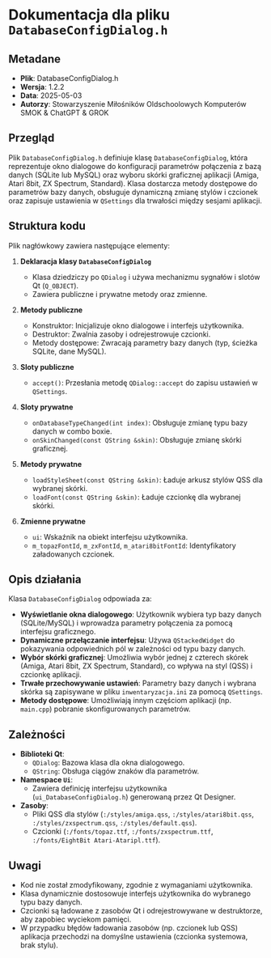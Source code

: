 # Dokumentacja dla pliku `DatabaseConfigDialog.h`

## Metadane
- **Plik**: DatabaseConfigDialog.h
- **Wersja**: 1.2.2
- **Data**: 2025-05-03
- **Autorzy**: Stowarzyszenie Miłośników Oldschoolowych Komputerów SMOK & ChatGPT & GROK

## Przegląd
Plik `DatabaseConfigDialog.h` definiuje klasę `DatabaseConfigDialog`, która reprezentuje okno dialogowe do konfiguracji parametrów połączenia z bazą danych (SQLite lub MySQL) oraz wyboru skórki graficznej aplikacji (Amiga, Atari 8bit, ZX Spectrum, Standard). Klasa dostarcza metody dostępowe do parametrów bazy danych, obsługuje dynamiczną zmianę stylów i czcionek oraz zapisuje ustawienia w `QSettings` dla trwałości między sesjami aplikacji.

## Struktura kodu
Plik nagłówkowy zawiera następujące elementy:

1. **Deklaracja klasy `DatabaseConfigDialog`**  
   - Klasa dziedziczy po `QDialog` i używa mechanizmu sygnałów i slotów Qt (`Q_OBJECT`).
   - Zawiera publiczne i prywatne metody oraz zmienne.

2. **Metody publiczne**  
   - Konstruktor: Inicjalizuje okno dialogowe i interfejs użytkownika.
   - Destruktor: Zwalnia zasoby i odrejestrowuje czcionki.
   - Metody dostępowe: Zwracają parametry bazy danych (typ, ścieżka SQLite, dane MySQL).

3. **Sloty publiczne**  
   - `accept()`: Przesłania metodę `QDialog::accept` do zapisu ustawień w `QSettings`.

4. **Sloty prywatne**  
   - `onDatabaseTypeChanged(int index)`: Obsługuje zmianę typu bazy danych w combo boxie.
   - `onSkinChanged(const QString &skin)`: Obsługuje zmianę skórki graficznej.

5. **Metody prywatne**  
   - `loadStyleSheet(const QString &skin)`: Ładuje arkusz stylów QSS dla wybranej skórki.
   - `loadFont(const QString &skin)`: Ładuje czcionkę dla wybranej skórki.

6. **Zmienne prywatne**  
   - `ui`: Wskaźnik na obiekt interfejsu użytkownika.
   - `m_topazFontId`, `m_zxFontId`, `m_atari8bitFontId`: Identyfikatory załadowanych czcionek.

## Opis działania
Klasa `DatabaseConfigDialog` odpowiada za:
- **Wyświetlanie okna dialogowego**: Użytkownik wybiera typ bazy danych (SQLite/MySQL) i wprowadza parametry połączenia za pomocą interfejsu graficznego.
- **Dynamiczne przełączanie interfejsu**: Używa `QStackedWidget` do pokazywania odpowiednich pól w zależności od typu bazy danych.
- **Wybór skórki graficznej**: Umożliwia wybór jednej z czterech skórek (Amiga, Atari 8bit, ZX Spectrum, Standard), co wpływa na styl (QSS) i czcionkę aplikacji.
- **Trwałe przechowywanie ustawień**: Parametry bazy danych i wybrana skórka są zapisywane w pliku `inwentaryzacja.ini` za pomocą `QSettings`.
- **Metody dostępowe**: Umożliwiają innym częściom aplikacji (np. `main.cpp`) pobranie skonfigurowanych parametrów.

## Zależności
- **Biblioteki Qt**:
  - `QDialog`: Bazowa klasa dla okna dialogowego.
  - `QString`: Obsługa ciągów znaków dla parametrów.
- **Namespace `Ui`**:
  - Zawiera definicję interfejsu użytkownika (`ui_DatabaseConfigDialog.h`) generowaną przez Qt Designer.
- **Zasoby**:
  - Pliki QSS dla stylów (`:/styles/amiga.qss`, `:/styles/atari8bit.qss`, `:/styles/zxspectrum.qss`, `:/styles/default.qss`).
  - Czcionki (`:/fonts/topaz.ttf`, `:/fonts/zxspectrum.ttf`, `:/fonts/EightBit Atari-Ataripl.ttf`).

## Uwagi
- Kod nie został zmodyfikowany, zgodnie z wymaganiami użytkownika.
- Klasa dynamicznie dostosowuje interfejs użytkownika do wybranego typu bazy danych.
- Czcionki są ładowane z zasobów Qt i odrejestrowywane w destruktorze, aby zapobiec wyciekom pamięci.
- W przypadku błędów ładowania zasobów (np. czcionek lub QSS) aplikacja przechodzi na domyślne ustawienia (czcionka systemowa, brak stylu).